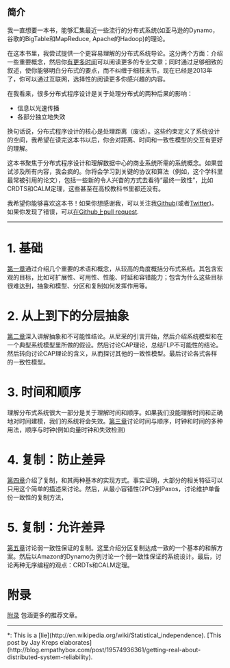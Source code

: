 ## 简介

我一直想要一本书，能够汇集最近一些流行的分布式系统(如亚马逊的Dynamo，谷歌的BigTable和MapReduce, Apache的Hadoop)的理论。

在这本书里，我尝试提供一个更容易理解的分布式系统导论。这分两个方面：介绍一些重要概念，然后你[有更多时间](https://www.google.com/search?q=super+cool+ski+instructor)可以阅读更多的专业文章；同时通过足够细致的叙述，使你能够明白分布式的要点，而不纠缠于细枝末节。现在已经是2013年了，你可以通过互联网，选择性的阅读更多你感兴趣的内容。

在我看来，很多分布式程序设计是关于处理分布式的两种后果的影响：

- 信息以光速传播
- 各部分独立地失效

换句话说，分布式程序设计的核心是处理距离（废话）。这些约束定义了系统设计的空间，我希望在读完这本书以后，你会对距离、时间和一致性模型的交互有更好的理解。

这本书聚焦于分布式程序设计和理解数据中心的商业系统所需的系统概念。如果尝试涉及所有内容，我会疯的。你将会学习到关键的协议和算法（例如，这个学科里最常被引用的论文），包括一些新的令人兴奋的方式去看待“最终一致性”，比如CRDTS和CALM定理，这些甚至在高校教科书里都还没有。

我希望你能够喜欢这本书！如果你想感谢我，可以关注我[Github](https://github.com/mixu/)(或者[Twitter](http://twitter.com/mikitotakada))。如果你发现了错误，可以[在Github上pull request](https://github.com/mixu/distsysbook/issues).

---

# 1. 基础

[第一章](intro.html)通过介绍几个重要的术语和概念，从较高的角度概括分布式系统。其包含宏观的目标，比如可扩展性、可用性、性能、时延和容错能力；包含为什么这些目标很难达到，抽象和模型、分区和复制如何发挥作用等。

# 2. 从上到下的分层抽象

[第二章](absctractions.html)深入讲解抽象和不可能性结论。从尼采的引言开始，然后介绍系统模型和在一个典型系统模型里所做的假设。然后讨论CAP理论，总结FLP不可能性的结论。然后转向讨论CAP理论的含义，从而探讨其他的一致性模型。最后讨论各式各样的一致性模型。

# 3. 时间和顺序

理解分布式系统很大一部分是关于理解时间和顺序。如果我们没能理解时间和正确地对时间建模，我们的系统将会失效。[第三章](time.html)讨论时间与顺序，时钟和时间的多种用法，顺序与时钟(例如向量时钟和失效检测)

# 4. 复制：防止差异

[第四章](replication.html)介绍了复制，和其两种基本的实现方式。事实证明，大部分的相关特征可以只用这个简单的描述来讨论。然后，从最小容错性(2PC)到Paxos，讨论维护单备份一致性的复制方法，

# 5. 复制：允许差异

[第五章](eventual.html)讨论弱一致性保证的复制。这里介绍分区复制达成一致的一个基本的和解方案。然后以Amazon的Dynamo为例讨论一个弱一致性保证的系统设计。最后，讨论两种无序编程的观点：CRDTs和CALM定理。

# 附录

[附录](appendix.html) 包涵更多的推荐文章。

---

<p class="footnote">*: This is a [lie](http://en.wikipedia.org/wiki/Statistical_independence). [This post by Jay Kreps elaborates](http://blog.empathybox.com/post/19574936361/getting-real-about-distributed-system-reliability).
</p>
